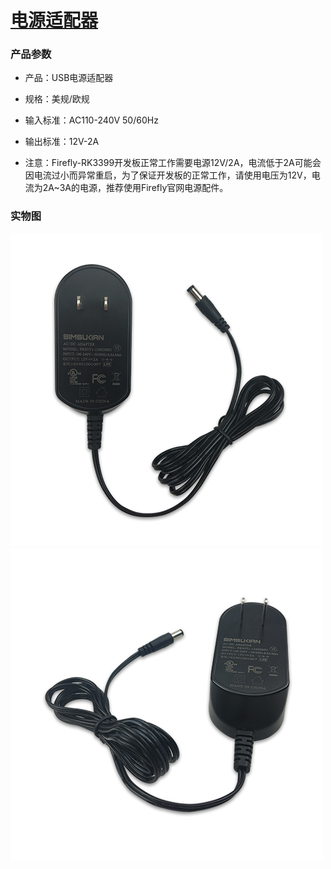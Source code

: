 # [电源适配器](https://store.t-firefly.com/goods.php?id=4)
### 产品参数
* 产品：USB电源适配器
* 规格：美规/欧规
* 输入标准：AC110-240V 50/60Hz
* 输出标准：12V-2A

* 注意：Firefly-RK3399开发板正常工作需要电源12V/2A，电流低于2A可能会因电流过小而异常重启，为了保证开发板的正常工作，请使用电压为12V，电流为2A~3A的电源，推荐使用Firefly官网电源配件。
### 实物图
![](img/module_power_adapter1.png)
![](img/module_power_adapter2.png)